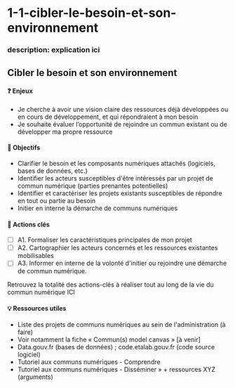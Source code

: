 # 1-1-cibler-le-besoin-et-son-environnement

### description: explication ici

## Cibler le besoin et son environnement

#### ❓ Enjeux

* Je cherche à avoir une vision claire des ressources déjà développées ou en cours de développement, et qui répondraient à mon besoin
* Je souhaite évaluer l’opportunité de rejoindre un commun existant ou de développer ma propre ressource

#### 🎯 Objectifs

* Clarifier le besoin et les composants numériques attachés \(logiciels, bases de données, etc.\)
* Identifier les acteurs susceptibles d'être intéressés par un projet de commun numérique \(parties prenantes potentielles\)
* Identifier et caractériser les projets existants susceptibles de répondre en tout ou partie au besoin
* Initier en interne la démarche de communs numériques

#### 📑 Actions clés

* [ ] A1. Formaliser les caractéristiques principales de mon projet
* [ ] A2. Cartographier les acteurs concernés et les ressources existantes mobilisables
* [ ] A3. Informer en interne de la volonté d'initier ou rejoindre une démarche de commun numérique.

Retrouvez la totalité des actions-clés à réaliser tout au long de la vie du commun numérique ICI

#### 💡 Ressources utiles

* Liste des projets de communs numériques au sein de l'administration \(à faire\)
* Voir notamment la fiche « Commun\(s\) model canvas » \[à venir\]
* Data.gouv.fr \(bases de données\) ; code.etalab.gouv.fr \(code source logiciel\)
* Tutoriel aux communs numériques - Comprendre
* Tutoriel aux communs numériques - Disséminer » + ressources XYZ \(arguments\)

